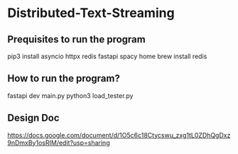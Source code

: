 # Distributed-Text-Streaming


## Prequisites to run the program
pip3 install asyncio httpx redis fastapi spacy
home brew install redis

## How to run the program?
fastapi dev main.py
python3 load_tester.py

## Design Doc
https://docs.google.com/document/d/1O5c6c18Ctycswu_zxg1tL0ZDhQgDxz9nDmxBy1osRIM/edit?usp=sharing




